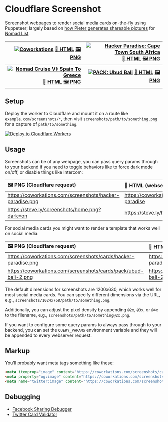 Cloudflare Screenshot
=====================

Screenshot webpages to render social media cards on-the-fly using Puppeteer; largely based on [how Pieter generates shareable pictures](https://levels.io/phantomjs-social-media-share-pictures) for [Nomad List](https://nomadlist.com).

| [![Coworkations](https://coworkations.com/screenshots/cards/coworkations.png)](https://coworkations.com/screenshots/cards/coworkations.png) [📄 HTML](https://coworkations.com/cards/coworkations) [🖼️ PNG](https://coworkations.com/screenshots/cards/coworkations.png) | [![Hacker Paradise: Cape Town South Africa](https://coworkations.com/screenshots/cards/hacker-paradise/cape-town-south-africa.png)](https://coworkations.com/screenshots/cards/hacker-paradise/cape-town-south-africa.png) [📄 HTML](https://coworkations.com/cards/hacker-paradise/cape-town-south-africa) [🖼️ PNG](https://coworkations.com/screenshots/cards/hacker-paradise/cape-town-south-africa.png) |
| --: | --: |
| **[![Nomad Cruise VI: Spain To Greece](https://coworkations.com/screenshots/cards/nomad-cruise/nomad-cruise-13-canada-to-japan-sep-2024.png)](https://coworkations.com/screenshots/cards/nomad-cruise/nomad-cruise-13-canada-to-japan-sep-2024.png) [📄 HTML](https://coworkations.com/cards/nomad-cruise/nomad-cruise-13-canada-to-japan-sep-2024) [🖼️ PNG](https://coworkations.com/screenshots/cards/nomad-cruise/nomad-cruise-13-canada-to-japan-sep-2024.png)** | **[![PACK: Ubud Bali](https://coworkations.com/screenshots/cards/pack/ubud-bali-2.png)](https://coworkations.com/screenshots/cards/pack/ubud-bali-2.png) [📄 HTML](https://coworkations.com/cards/pack/ubud-bali-2) [🖼️ PNG](https://coworkations.com/screenshots/cards/pack/ubud-bali-2.png)** |


Setup
-----

Deploy the worker to Cloudflare and mount it on a route like `example.com/screenshots/*`, then visit `screenshots/path/to/something.png` for a capture of `path/to/something`.

[![Deploy to Cloudflare Workers](https://deploy.workers.cloudflare.com/button)](https://deploy.workers.cloudflare.com/?url=https://github.com/stevelacey/cloudflare-screenshot)


Usage
-----

Screenshots can be of any webpage, you can pass query params through to your backend if you need to toggle behaviors like to force dark mode on/off, or disable things like Intercom:

| 🖼 PNG (Cloudflare request) | 📄 HTML (webserver request) |
| :-- | :-- |
| https://coworkations.com/screenshots/hacker-paradise.png | https://coworkations.com/hacker-paradise |
| https://steve.ly/screenshots/home.png?dark=on | https://steve.ly/home?dark=on |

For social media cards you might want to render a template that works well on social media:

| 🖼 PNG (Cloudflare request) | 📄 HTML (webserver request) |
| :-- | :-- |
| https://coworkations.com/screenshots/cards/hacker-paradise.png | https://coworkations.com/cards/hacker-paradise |
| https://coworkations.com/screenshots/cards/pack/ubud-bali-2.png | https://coworkations.com/cards/pack/ubud-bali-2 |

The default dimensions for screenshots are 1200x630, which works well for most social media cards. You can specify different dimensions via the URL, e.g., `screenshots/1024x768/path/to/something.png`.

Additionally, you can adjust the pixel density by appending `@2x`, `@3x`, or `@4x` to the filename, e.g., `screenshots/path/to/something@2x.png`.

If you want to configure some query params to always pass through to your backend, you can set the `QUERY_PARAMS` environment variable and they will be appended to every webserver request.


Markup
------

You’ll probably want meta tags something like these:

```html
<meta itemprop="image" content="https://coworkations.com/screenshots/cards/coworkations.png">
<meta property="og:image" content="https://coworkations.com/screenshots/cards/coworkations.png">
<meta name="twitter:image" content="https://coworkations.com/screenshots/cards/coworkations.png">
```


Debugging
---------

- [Facebook Sharing Debugger](https://developers.facebook.com/tools/debug)
- [Twitter Card Validator](https://cards-dev.twitter.com/validator)
